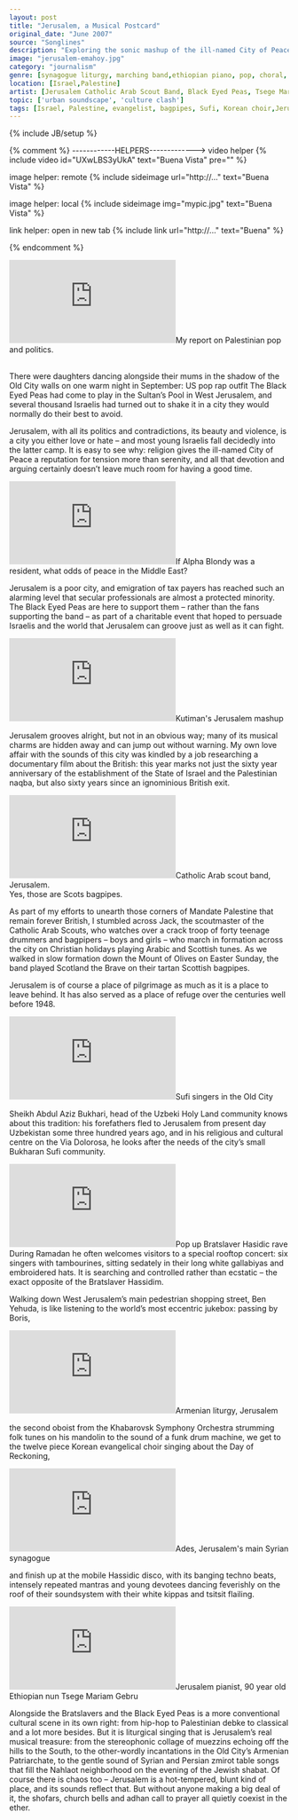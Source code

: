 ```yaml
---
layout: post
title: "Jerusalem, a Musical Postcard"
original_date: "June 2007"
source: "Songlines"
description: "Exploring the sonic mashup of the ill-named City of Peace"
image: "jerusalem-emahoy.jpg"
category: "journalism"
genre: [synagogue liturgy, marching band,ethiopian piano, pop, choral, arabic]
location: [Israel,Palestine]
artist: [Jerusalem Catholic Arab Scout Band, Black Eyed Peas, Tsege Mariam Gebru, Khabarovsk Symphony Orchestra]
topic: ['urban soundscape', 'culture clash']
tags: [Israel, Palestine, evangelist, bagpipes, Sufi, Korean choir,Jerusalem Catholic Arab Scout Band, Black Eyed Peas, Tsege Mariam Gebru, Khabarovsk Symphony Orchestra,Eurovision, synagogue liturgy, marching band,ethiopian piano, pop, choral, arabic, 'urban soundscape', 'culture clash']
---
```

{% include JB/setup %}

{% comment %}
------------HELPERS------------->
video helper
{% include video id="UXwLBS3yUkA" text="Buena Vista" pre="" %} 

image helper: remote
{% include sideimage url="http://..." text="Buena Vista" %}

image helper: local
{% include sideimage img="mypic.jpg" text="Buena Vista" %}

link helper: open in new tab
{% include link url="http://..." text="Buena" %}

{% endcomment %}

<p>
<span class="marginnote"><iframe width="auto" height="auto" src="https://www.youtube.com/embed/q8_0JkMaIPQ" frameborder="0" allowfullscreen webkitallowfullscreen mozallowfullscreen ></iframe></span><span class="marginnote">My report on Palestinian pop and politics.</span>

<span class="marginnote"><br></span>
<span class="newthought">There were daughters </span> dancing alongside their mums in the shadow of the Old City walls on one warm night in September: US pop rap outfit The Black Eyed Peas had come to play in the Sultan’s Pool in West Jerusalem, and several thousand Israelis had turned out to shake it in a city they would normally do their best to avoid.
</p>

<p>Jerusalem, with all its politics and contradictions, its beauty and violence, is a city you either love or hate – and most young Israelis fall decidedly into the latter camp. It is easy to see why: religion gives the ill-named City of Peace a reputation for tension more than serenity, and all that devotion and arguing certainly doesn’t leave much room for having a good time. 

<span class="marginnote"><iframe width="auto" height="auto" src="https://www.youtube.com/embed/BhN14tANaRw" frameborder="0" allowfullscreen webkitallowfullscreen mozallowfullscreen ></iframe></span><span class="marginnote">If Alpha Blondy was a resident, what odds of peace in the Middle East?</span>
<span class="marginnote"><br></span>


Jerusalem is a poor city, and emigration of tax payers has reached such an alarming level that secular professionals are almost a protected minority. The Black Eyed Peas are here to support them – rather than the fans supporting the band – as part of a charitable event that hoped to persuade Israelis and the world that Jerusalem can groove just as well as it can fight.</p>

<p>

<span class="marginnote"><iframe width="auto" height="auto" src="https://www.youtube.com/embed/mHglfyQOd2s" frameborder="0" allowfullscreen webkitallowfullscreen mozallowfullscreen ></iframe></span><span class="marginnote">Kutiman's Jerusalem mashup</span>
<span class="marginnote"><br></span>


Jerusalem grooves alright, but not in an obvious way; many of its musical charms are hidden away and can jump out without warning. My own love affair with the sounds of this city was kindled by a job researching a documentary film about the British: this year marks not just the sixty year anniversary of the establishment of the State of Israel and the Palestinian naqba, but also sixty years since an ignominious British exit. 

<span class="marginnote"><iframe width="auto" height="auto" src="https://www.youtube.com/embed/aKLRWVncdfY " frameborder="0" allowfullscreen webkitallowfullscreen mozallowfullscreen ></iframe></span><span class="marginnote">Catholic Arab scout band, Jerusalem. <br> Yes, those are Scots bagpipes.</span>

As part of my efforts to unearth those corners of Mandate Palestine that remain forever British, I stumbled across Jack, the scoutmaster of the Catholic Arab Scouts, who watches over a crack troop of forty teenage drummers and bagpipers – boys and girls – who march in formation across the city on Christian holidays playing Arabic and Scottish tunes. As we walked in slow formation down the Mount of Olives on Easter Sunday, the band played Scotland the Brave on their tartan Scottish bagpipes. </p>

<p>
Jerusalem is of course a place of pilgrimage as much as it is a place to leave behind. It has also served as a place of refuge over the centuries well before 1948.

<span class="marginnote"><iframe width="auto" height="auto" src="https://www.youtube.com/embed/8kRwQY0-Vt4" frameborder="0" allowfullscreen webkitallowfullscreen mozallowfullscreen ></iframe></span><span class="marginnote">Sufi singers in the Old City</span>

Sheikh Abdul Aziz Bukhari, head of the Uzbeki Holy Land community knows about this tradition: his forefathers fled to Jerusalem from present day Uzbekistan some three hundred years ago, and in his religious and cultural centre on the Via Dolorosa, he looks after the needs of the city’s small Bukharan Sufi community. </p>

<p>
<span class="marginnote"><iframe width="auto" height="auto" src="https://www.youtube.com/embed/Bh2UfQG5JI0 " frameborder="0" allowfullscreen webkitallowfullscreen mozallowfullscreen ></iframe></span><span class="marginnote">Pop up Bratslaver Hasidic rave</span>
During Ramadan he often welcomes visitors to a special rooftop concert: six singers with tambourines, sitting sedately in their long white gallabiyas and embroidered hats. It is searching and controlled rather than ecstatic – the exact opposite of the Bratslaver Hassidim. </p>

<p>

Walking down West Jerusalem’s main pedestrian shopping street, Ben Yehuda, is like listening to the world’s most eccentric jukebox: passing by Boris, 

<span class="marginnote"><iframe width="auto" height="auto" src="https://www.youtube.com/embed/R2gw3-NFzSA" frameborder="0" allowfullscreen webkitallowfullscreen mozallowfullscreen ></iframe></span><span class="marginnote">Armenian liturgy, Jerusalem</span>
<span class="marginnote"><br></span>


the second oboist from the Khabarovsk Symphony Orchestra strumming folk tunes on his mandolin to the sound of a funk drum machine, we get to the twelve piece Korean evangelical choir singing about the Day of Reckoning, 

<span class="marginnote"><iframe width="auto" height="auto" src="https://www.youtube.com/embed/NSK6uqgB4ZI" frameborder="0" allowfullscreen webkitallowfullscreen mozallowfullscreen ></iframe></span><span class="marginnote">Ades, Jerusalem's main Syrian synagogue</span>
<span class="marginnote"><br></span>

and finish up at the mobile Hassidic disco, with its banging techno beats, intensely repeated mantras and young devotees dancing feverishly on the roof of their soundsystem with their white kippas and tsitsit flailing.</p>

<p>

<span class="marginnote"><iframe width="auto" height="auto" src="https://www.youtube.com/embed/wBdgbTeLIlU" frameborder="0" allowfullscreen webkitallowfullscreen mozallowfullscreen ></iframe></span><span class="marginnote">Jerusalem pianist, 90 year old Ethiopian nun Tsege Mariam Gebru</span>

Alongside the Bratslavers and the Black Eyed Peas is a more conventional cultural scene in its own right: from hip-hop to Palestinian debke to classical and a lot more besides.
But it is liturgical singing that is Jerusalem’s real musical treasure: from the stereophonic collage of muezzins echoing off the hills to the South, to the other-wordly incantations in the Old City’s Armenian Patriarchate, to the gentle sound of Syrian and Persian zmirot table songs that fill the Nahlaot neighborhood on the evening of the Jewish shabat. 
Of course there is chaos too – Jerusalem is a hot-tempered, blunt kind of place, and its sounds reflect that. But without anyone making a big deal of it, the shofars, church bells and adhan call to prayer all quietly coexist in the ether.</p>


